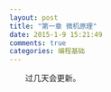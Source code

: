```yaml
---
layout: post
title: "第一章 微机原理"
date: 2015-1-9 15:21:49
comments: true
categories: 编程基础
---
```

　　过几天会更新。


<br><br>